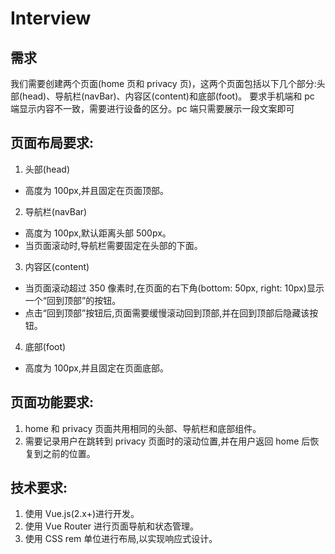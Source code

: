 # Interview

## 需求

我们需要创建两个页面(home 页和 privacy 页)，这两个页面包括以下几个部分:头部(head)、导航栏(navBar)、内容区(content)和底部(foot)。
要求手机端和 pc 端显示内容不一致，需要进行设备的区分。pc 端只需要展示一段文案即可

## 页面布局要求:

1. 头部(head)

- 高度为 100px,并且固定在页面顶部。

2. 导航栏(navBar)

- 高度为 100px,默认距离头部 500px。
- 当页面滚动时,导航栏需要固定在头部的下面。

3. 内容区(content)

- 当页面滚动超过 350 像素时,在页面的右下角(bottom: 50px, right: 10px)显示一个“回到顶部”的按钮。
- 点击“回到顶部”按钮后,页面需要缓慢滚动回到顶部,并在回到顶部后隐藏该按钮。

4. 底部(foot)

- 高度为 100px,并且固定在页面底部。

## 页面功能要求:

1.  home 和 privacy 页面共用相同的头部、导航栏和底部组件。
2.  需要记录用户在跳转到 privacy 页面时的滚动位置,并在用户返回 home 后恢复到之前的位置。

## 技术要求:

1. 使用 Vue.js(2.x+)进行开发。
2. 使用 Vue Router 进行页面导航和状态管理。
3. 使用 CSS rem 单位进行布局,以实现响应式设计。
